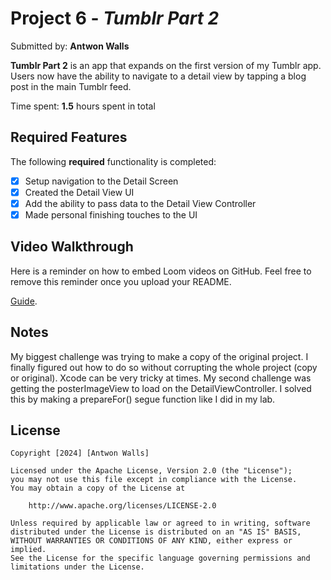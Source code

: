 # Project 6 - *Tumblr Part 2*

Submitted by: **Antwon Walls**

**Tumblr Part 2** is an app that expands on the first version of my Tumblr app. Users now have the ability to navigate to a detail view by tapping a blog post in the main Tumblr feed.

Time spent: **1.5** hours spent in total

## Required Features

The following **required** functionality is completed:

- [x] Setup navigation to the Detail Screen
- [x] Created the Detail View UI
- [x] Add the ability to pass data to the Detail View Controller
- [x] Made personal finishing touches to the UI

## Video Walkthrough

Here is a reminder on how to embed Loom videos on GitHub. Feel free to remove this reminder once you upload your README. 

[Guide](https://youtu.be/kP4Fkw4Jxag?si=Fba0yqJSRn13cJTZ).

## Notes

My biggest challenge was trying to make a copy of the original project. I finally figured out how to do so without corrupting the whole project (copy or original). Xcode can be very tricky at times. My second challenge was getting the posterImageView to load on the DetailViewController. I solved this by making a prepareFor() segue function like I did in my lab.

## License

    Copyright [2024] [Antwon Walls]

    Licensed under the Apache License, Version 2.0 (the "License");
    you may not use this file except in compliance with the License.
    You may obtain a copy of the License at

        http://www.apache.org/licenses/LICENSE-2.0

    Unless required by applicable law or agreed to in writing, software
    distributed under the License is distributed on an "AS IS" BASIS,
    WITHOUT WARRANTIES OR CONDITIONS OF ANY KIND, either express or implied.
    See the License for the specific language governing permissions and
    limitations under the License.
